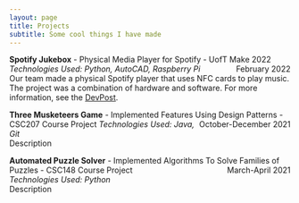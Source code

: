 ```yaml
---
layout: page
title: Projects
subtitle: Some cool things I have made
---
```


**Spotify Jukebox** - Physical Media Player for Spotify - UofT Make 2022 <span style="float: right; ">February 2022</span>  
*Technologies Used: Python, AutoCAD, Raspberry Pi*  
Our team made a physical Spotify player that uses NFC cards to play music. The project was a combination of hardware and software. For more information, see the [DevPost](https://devpost.com/software/spotify-jukebox-1ycgzp#updates). 

**Three Musketeers Game** - Implemented Features Using Design Patterns - CSC207 Course Project <span style="float: right; ">October-December 2021</span> 
*Technologies Used: Java, Git*  
Description

**Automated Puzzle Solver** - Implemented Algorithms To Solve Families of Puzzles - CSC148 Course Project <span style="float: right; ">March-April 2021</span>  
*Technologies Used: Python*  
Description
